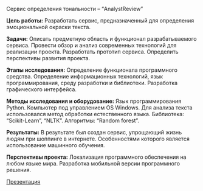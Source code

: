 Сервис определения тональности –
“AnalystReview”

**Цель работы:** Разработать сервис, предназначенный для определения 
эмоциональной окраски текста.

**Задачи:** Описать предметную область и функционал разрабатываемого 
сервиса. Провести обзор и анализ современных технологий для реализации 
проекта. Разработать прототип сервиса. Определить перспективы развития 
проекта.

**Этапы исследования:** Определение функционала программного средства. 
Определение информационных технологий, язык программирования, среду 
разработки и библиотеки. Разработка графического интерфейса.

**Методы исследования и оборудование:** Язык программирования Python.
Компьютер под управлением OS Windows. Для анализа текста использовался 
метод обработки естественного языка. Библиотека: “Scikit-Learn”, “NLTK”. 
Алгоритмы: “Random forest”.

**Результаты:** В результате был создан сервис, упрощающий жизнь людям 
при шоппинге в интернете. Особенностями которого является использование 
машинного обучения.

**Перспективы проекта:** Локализация программного обеспечения на любом 
языке мира. Разработка мобильной версии программного решения.

[Презентация](docs/Prezentatsia.pdf)
